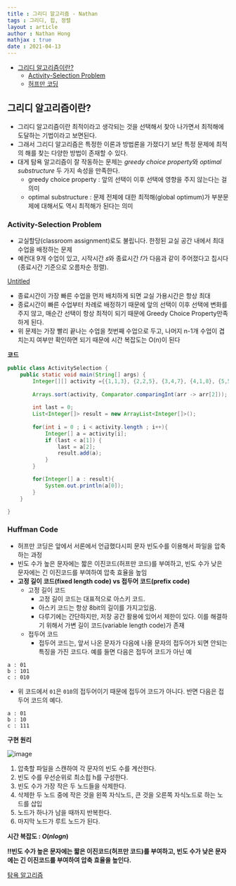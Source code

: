 ```yaml
---
title : 그리디 알고리즘 - Nathan
tags : 그리디, 힙, 정렬
layout : article
author : Nathan Hong
mathjax : true
date : 2021-04-13
---
```



  
- [그리디 알고리즘이란?](#그리디-알고리즘이란?)
  - [Activity-Selection Problem](#Activity-Selection-Problem)
  - [허프만 코딩](#Huffman-Code)
  

## 그리디 알고리즘이란?


- 그리디 알고리즘이란 최적이라고 생각되는 것을 선택해서 찾아 나가면서 최적해에 도달하는 기법이라고 보면된다.
- 그래서 그리디 알고리즘은 특정한 이론과 방법론을 가졌다기 보단 특정 문제에 최적의 해를 찾는 다양한 방법이 존재할 수 있다.
- 대게 탐욕 알고리즘이 잘 작동하는 문제는 *greedy choice property*와 *optimal substructure* 두 가지 속성을 만족한다.
    - greedy choice property : 앞의 선택이 이후 선택에 영향을 주지 않는다는 걸 의미
    - optimal substructure :  문제 전체에 대한 최적해(global optimum)가 부분문제에 대해서도 역시 최적해가 된다는 의미

### Activity-Selection Problem


- 교실할당(classroom assignment)로도 불립니다. 한정된 교실 공간 내에서 최대 수업을 배정하는 문제
- 예컨대 9개 수업이 있고, 시작시간 𝑠와 종료시간 𝑓가 다음과 같이 주어졌다고 칩시다(종료시간 기준으로 오름차순 정렬).

[Untitled](https://www.notion.so/246a4d16c65e4d7ca83d358ffe4c05b3)

- 종료시간이 가장 빠른 수업을 먼저 배치하게 되면 교실 가용시간은 항상 최대
- 종료시간이 빠른 수업부터 차례로 배정하기 때문에 앞의 선택이 이후 선택에 변화를 주지 않고, 매순간 선택이 항상 최적이 되기 때문에 Greedy Choice Property만족하게 된다.
- 위 문제는 가장 빨리 끝나는 수업을 첫번째 수업으로 두고, 나머지 n-1개 수업이 겹치는지 여부만 확인하면 되기 때문에 시간 복잡도는 O(n)이 된다

**코드**


```java
public class ActivitySelection {
    public static void main(String[] args) {
        Integer[][] activity ={{1,1,3}, {2,2,5}, {3,4,7}, {4,1,8}, {5,5,9}, {6,8,10}, {7,9,11}, {8,11,14}, {9,13,16}};
        
        Arrays.sort(activity, Comparator.comparingInt(arr -> arr[2]));
        
        int last = 0;
        List<Integer[]> result = new ArrayList<Integer[]>();
        
        for(int i = 0 ; i < activity.length ; i++){
            Integer[] a = activity[i];
            if (last < a[1]) {
                last = a[2];
                result.add(a);
            }
        }

        for(Integer[] a : result){
            System.out.println(a[0]);
        }
    }

}
```

### Huffman Code


- 허프만 코딩은 앞에서 서론에서 언급했다시피 문자 빈도수를 이용해서 파일을 압축하는 과정
- 빈도 수가 높은 문자에는 짧은 이진코드(허프만 코드)를 부여하고, 빈도 수가 낮은 문자에는 긴 이진코드를 부여하여 압축 효율을 높임
- **고정 길이 코드(fixed length code) vs 접두어 코드(prefix code)**
    - 고정 길이 코드
        - 고정 길이 코드는 대표적으로 아스키 코드.
        - 아스키 코드는 항상 8bit의 길이를 가지고있음.
        - 다루기에는 간단하지만, 저장 공간 활용에 있어서 제한이 있다. 이를 해결하기 위해서 가변 길이 코드(variable length code)가 존재
    - 접두어 코드
        - 접두어 코드는, 앞서 나온 문자가 다음에 나올 문자의 접두어가 되면 안되는 특징을 가진 코드다. 예를 들면 다음은 접두어 코드가 아닌 예

```
a : 01
b : 101
c : 010
```

- 위 코드에서 `01`은 `010`의 접두어이기 때문에 접두어 코드가 아니다. 반면 다음은 접두어 코드의 예다.

```
a : 01
b : 10
c : 111
```

**구현 원리**

![image](https://user-images.githubusercontent.com/47904523/114558057-410f7100-9ca5-11eb-9bb1-f81da3742bb7.png)

1. 압축할 파일을 스캔하여 각 문자의 빈도 수를 계산한다.
2. 빈도 수를 우선순위로 최소힙 h를 구성한다.
3. 빈도 수가 가장 작은 두 노드들을 삭제한다.
4. 삭제한 두 노드 중에 작은 것을 왼쪽 자식노드, 큰 것을 오른쪽 자식노드로 하는 노드를 삽입
5. 노드가 하나가 남을 때까지 반복한다.
6. 마지막 노드가 루트 노드가 된다.

**시간 복잡도 : $O(nlogn)$**

**‼️빈도 수가 높은 문자에는 짧은 이진코드(허프만 코드)를 부여하고, 빈도 수가 낮은 문자에는 긴 이진코드를 부여하여 압축 효율을 높인다.**

[탐욕 알고리즘](https://ratsgo.github.io/data%20structure&algorithm/2017/11/22/greedy/)